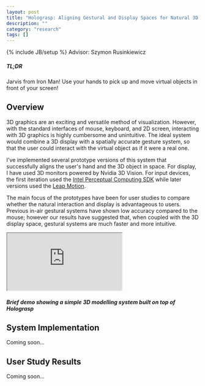 ```yaml
---
layout: post
title: "Holograsp: Aligning Gestural and Display Spaces for Natural 3D Manipulation"
description: ""
category: "research"
tags: []
---
```

{% include JB/setup %}
Advisor: Szymon Rusinkiewicz

##### TL;DR #####
Jarvis from Iron Man! Use your hands to pick up and move virtual objects in front of your screen!

## Overview ##
3D graphics are an exciting and versatile method of visualization. However, with the standard
interfaces of mouse, keyboard, and 2D screen, interacting with 3D graphics is highly 
cumbersome and unintuitive. The ideal system would combine a 3D display with a spatially
accurate gesture system, so that the user could interact with the virtual object as if it were
a real one.

I've implemented several prototype versions of this system that successfully aligns the user's hand
and the 3D object in space. For display, I have used 3D monitors powered by Nvidia 3D Vision. For
input devices, the first iteration used the
[Intel Perceptual Computing SDK](https://software.intel.com/en-us/perceptual-computing-sdk)
while later versions used the [Leap Motion](https://www.leapmotion.com/).

The main focus of the prototypes have been for user studies to compare whether
the natural interaction and display is advantageous to users. Previous
in-air gestural systems have shown low accuracy compared to the mouse; 
however our results have suggested that, when coupled with
the 3D display space, gestural systems are much faster and more intuitive.

<div class='embed-responsive embed-responsive-4by3'>
<iframe src="https://www.youtube.com/embed/pIP1viF2VPE?start=180" class="embed-responsive-item"> </iframe>
</div>

##### Brief demo showing a simple 3D modelling system built on top of Holograsp #####

## System Implementation ##
Coming soon...

## User Study Results
Coming soon...

